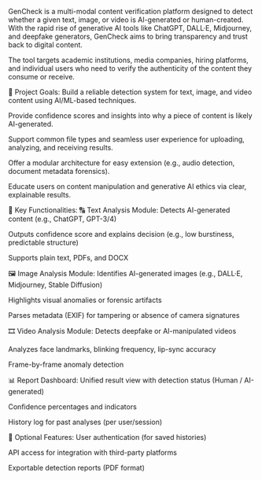 GenCheck is a multi-modal content verification platform designed to detect whether a given text, image, or video is AI-generated or human-created. With the rapid rise of generative AI tools like ChatGPT, DALL·E, Midjourney, and deepfake generators, GenCheck aims to bring transparency and trust back to digital content.

The tool targets academic institutions, media companies, hiring platforms, and individual users who need to verify the authenticity of the content they consume or receive.

🎯 Project Goals:
Build a reliable detection system for text, image, and video content using AI/ML-based techniques.

Provide confidence scores and insights into why a piece of content is likely AI-generated.

Support common file types and seamless user experience for uploading, analyzing, and receiving results.

Offer a modular architecture for easy extension (e.g., audio detection, document metadata forensics).

Educate users on content manipulation and generative AI ethics via clear, explainable results.

🧩 Key Functionalities:
🔠 Text Analysis Module:
Detects AI-generated content (e.g., ChatGPT, GPT-3/4)

Outputs confidence score and explains decision (e.g., low burstiness, predictable structure)

Supports plain text, PDFs, and DOCX

🖼️ Image Analysis Module:
Identifies AI-generated images (e.g., DALL·E, Midjourney, Stable Diffusion)

Highlights visual anomalies or forensic artifacts

Parses metadata (EXIF) for tampering or absence of camera signatures

🎞️ Video Analysis Module:
Detects deepfake or AI-manipulated videos

Analyzes face landmarks, blinking frequency, lip-sync accuracy

Frame-by-frame anomaly detection

📊 Report Dashboard:
Unified result view with detection status (Human / AI-generated)

Confidence percentages and indicators

History log for past analyses (per user/session)

🔐 Optional Features:
User authentication (for saved histories)

API access for integration with third-party platforms

Exportable detection reports (PDF format)
